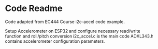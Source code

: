 # Code Readme

Code adapted from EC444 Course i2c-accel code example.

Setup Accelerometer on ESP32 and configure necessary read/write function and roll/pitch conversion
i2c_accel.c is the main code
ADXL343.h contains accelerometer configuration parameters.
